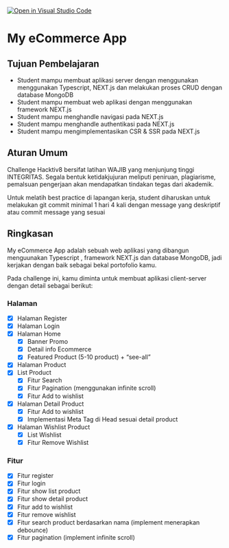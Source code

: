 [![Open in Visual Studio Code](https://classroom.github.com/assets/open-in-vscode-2e0aaae1b6195c2367325f4f02e2d04e9abb55f0b24a779b69b11b9e10269abc.svg)](https://classroom.github.com/online_ide?assignment_repo_id=20910471&assignment_repo_type=AssignmentRepo)
# My eCommerce App

## Tujuan Pembelajaran

- Student mampu membuat aplikasi server dengan menggunakan menggunakan Typescript, NEXT.js dan melakukan proses CRUD dengan database MongoDB
- Student mampu membuat web aplikasi dengan menggunakan framework NEXT.js
- Student mampu menghandle navigasi pada NEXT.js
- Student mampu menghandle authentikasi pada NEXT.js
- Student mampu mengimplementasikan CSR & SSR pada NEXT.js

## Aturan Umum

Challenge Hacktiv8 bersifat latihan WAJIB yang menjunjung tinggi INTEGRITAS. Segala bentuk ketidakjujuran meliputi peniruan, plagiarisme, pemalsuan pengerjaan akan mendapatkan tindakan tegas dari akademik.

Untuk melatih best practice di lapangan kerja, student diharuskan untuk melakukan git commit minimal 1 hari 4 kali dengan message yang deskriptif atau commit message yang sesuai

## Ringkasan

My eCommerce App adalah sebuah web aplikasi yang dibangun menguunakan Typescript , framework NEXT.js dan database MongoDB, jadi kerjakan dengan baik sebagai bekal portofolio kamu.

Pada challenge ini, kamu diminta untuk membuat aplikasi client-server dengan detail sebagai berikut:

### Halaman

- [X] Halaman Register
- [X] Halaman Login
- [X] Halaman Home
  - [X] Banner Promo
  - [X] Detail info Ecommerce
  - [X] Featured Product (5-10 product) + “see-all”
- [X] Halaman Product
- [X] List Product
  - [X] Fitur Search
  - [X] Fitur Pagination (menggunakan infinite scroll)
  - [X] Fitur Add to wishlist
- [X] Halaman Detail Product
  - [X] Fitur Add to wishlist
  - [X] Implementasi Meta Tag di Head sesuai detail product
- [X] Halaman Wishlist Product
  - [X] List Wishlist
  - [X] Fitur Remove Wishlist

### Fitur

- [X] Fitur register
- [X] Fitur login
- [X] Fitur show list product
- [X] Fitur show detail product
- [X] Fitur add to wishlist
- [X] Fitur remove wishlist
- [X] Fitur search product berdasarkan nama (implement menerapkan debounce)
- [X] Fitur pagination (implement infinite scroll)
